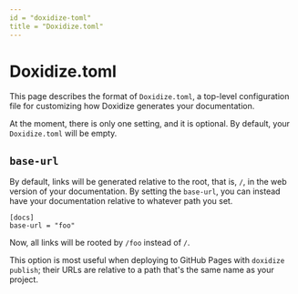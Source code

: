 ```yaml
---
id = "doxidize-toml"
title = "Doxidize.toml"
---
```

# Doxidize.toml

This page describes the format of `Doxidize.toml`, a top-level configuration
file for customizing how Doxidize generates your documentation.

At the moment, there is only one setting, and it is optional. By default,
your `Doxidize.toml` will be empty.

## `base-url`

By default, links will be generated relative to the root, that is, `/`, in
the web version of your documentation. By setting the `base-url`, you can
instead have your documentation relative to whatever path you set.

```
[docs]
base-url = "foo"
```

Now, all links will be rooted by `/foo` instead of `/`.

This option is most useful when deploying to GitHub Pages with `doxidize publish`;
their URLs are relative to a path that's the same name as your project.